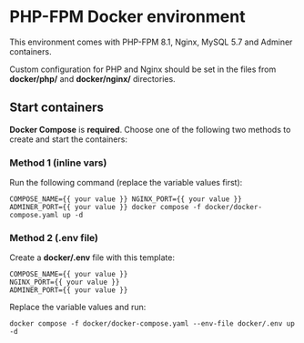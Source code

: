 # PHP-FPM Docker environment
This environment comes with PHP-FPM 8.1, Nginx, MySQL 5.7 and Adminer containers.

Custom configuration for PHP and Nginx should be set in the files from **docker/php/** and **docker/nginx/** directories.

## **Start containers** 
**Docker Compose** is **required**. Choose one of the following two methods to create and start the containers:

### **Method 1 (inline vars)**
Run the following command (replace the variable values first):
```
COMPOSE_NAME={{ your value }} NGINX_PORT={{ your value }} ADMINER_PORT={{ your value }} docker compose -f docker/docker-compose.yaml up -d
```

### **Method 2 (.env file)**
Create a **docker/.env** file with this template:
```
COMPOSE_NAME={{ your value }}
NGINX_PORT={{ your value }}
ADMINER_PORT={{ your value }}
```

Replace the variable values and run:
```
docker compose -f docker/docker-compose.yaml --env-file docker/.env up -d
```
